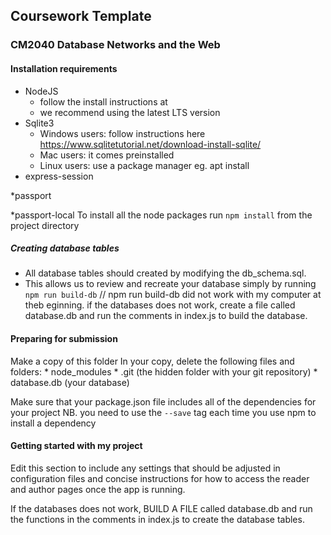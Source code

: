 ##  Coursework Template ##
### CM2040 Database Networks and the Web ###

#### Installation requirements ####

* NodeJS 
    - follow the install instructions at 
    - we recommend using the latest LTS version
* Sqlite3 
    - Windows users: follow instructions here https://www.sqlitetutorial.net/download-install-sqlite/
    - Mac users: it comes preinstalled
    - Linux users: use a package manager eg. apt install
* express-session
    
*passport
    
*passport-local
To install all the node packages run ```npm install``` from the project directory





##### Creating database tables #####

* All database tables should created by modifying the db_schema.sql.
* This allows us to review and recreate your database simply by running ```npm run build-db``` // npm run build-db did not work with my computer at theb eginning.
if the databases does not work, create a file called database.db and run the comments in index.js to build the database.


#### Preparing for submission ####

Make a copy of this folder
In your copy, delete the following files and folders:
    * node_modules
    * .git (the hidden folder with your git repository)
    * database.db (your database) 

Make sure that your package.json file includes all of the dependencies for your project NB. you need to use the ```--save``` tag each time you use npm to install a dependency

#### Getting started with my project ####

Edit this section to include any settings that should be adjusted in configuration files and concise instructions for how to access the reader and author pages once the app is running.

If the databases does not work, BUILD A FILE called database.db and run the functions in the comments in index.js to create the database tables.


